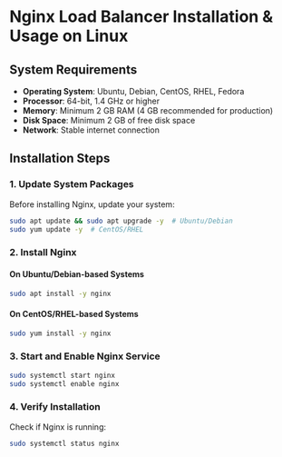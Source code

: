 # Nginx Load Balancer Installation & Usage on Linux

## **System Requirements**

- **Operating System**: Ubuntu, Debian, CentOS, RHEL, Fedora
- **Processor**: 64-bit, 1.4 GHz or higher
- **Memory**: Minimum 2 GB RAM (4 GB recommended for production)
- **Disk Space**: Minimum 2 GB of free disk space
- **Network**: Stable internet connection


## **Installation Steps**

### **1. Update System Packages**
Before installing Nginx, update your system:

```bash
sudo apt update && sudo apt upgrade -y  # Ubuntu/Debian
sudo yum update -y  # CentOS/RHEL
```

### **2. Install Nginx**
#### **On Ubuntu/Debian-based Systems**
```bash
sudo apt install -y nginx
```

#### **On CentOS/RHEL-based Systems**
```bash
sudo yum install -y nginx
```

### **3. Start and Enable Nginx Service**
```bash
sudo systemctl start nginx
sudo systemctl enable nginx
```

### **4. Verify Installation**
Check if Nginx is running:
```bash
sudo systemctl status nginx
```